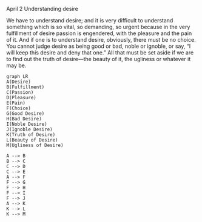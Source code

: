 April 2 
Understanding desire

We have to understand desire; and it is very difficult to understand something which is so vital, so demanding, so urgent because in the very fulfillment of desire passion is engendered, with the pleasure and the pain of it. And if one is to understand desire, obviously, there must be no choice. You cannot judge desire as being good or bad, noble or ignoble, or say, “I will keep this desire and deny that one.” All that must be set aside if we are to find out the truth of desire—the beauty of it, the ugliness or whatever it may be.

```mermaid
graph LR
A(Desire)
B(Fulfillment)
C(Passion)
D(Pleasure)
E(Pain)
F(Choice)
G(Good Desire)
H(Bad Desire)
I(Noble Desire)
J(Ignoble Desire)
K(Truth of Desire)
L(Beauty of Desire)
M(Ugliness of Desire)

A --> B
B --> C
C --> D
C --> E
A --> F
F --> G
F --> H
F --> I
F --> J
A --> K
K --> L
K --> M
```
